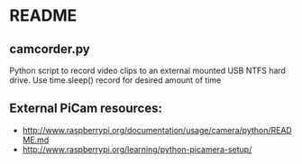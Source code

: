 # README #

## camcorder.py ##

Python script to record video clips to an external mounted USB NTFS hard drive.
Use time.sleep() record for desired amount of time

## External PiCam resources: ##
* http://www.raspberrypi.org/documentation/usage/camera/python/README.md
* http://www.raspberrypi.org/learning/python-picamera-setup/

